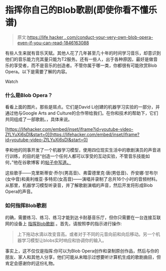 # 指挥你自己的Blob歌剧(即使你看不懂乐谱)

> 原文:[https://life hacker . com/conduct-your-very-own-blob-opera-even-if-you-can-read-1846163088](https://lifehacker.com/conduct-your-very-own-blob-opera-even-if-you-cant-read-1846163088)

有些人生来就有音乐天赋。其他人花了几年甚至几十年的时间学习音乐，却意识到他们的音乐能力充其量只能为T2服务。还有一些人，出于各种原因，最好是做音乐的享受者，而不是音乐的创造者。不管你属于哪一类，你都很有可能欣赏Blob Opera。以下是需要了解的内容。

Watch

### 什么是Blob Opera？

看看上面的图片。那些是斑点。它们是David Li创建的机器学习实验的一部分，并通过他与Google Arts and Culture的合作带给我们。在你和技术的帮助下，它们共同组成了一部歌剧。，具体来说。

 [https://lifehacker.com/embed/inset/iframe?id=youtube-video-ZfLYuXi6sDI&start=0](https://lifehacker.com/embed/inset/iframe?id=youtube-video-ZfLYuXi6sDI&start=0) 

李和他的同事开发了一个机器学习模型，使用四位现实生活中的歌剧演员的声音进行训练，的目的是“创造一个任何人都可以享受的互动实验，不管音乐技能如何，”他在谷歌博客 的[帖子中写道。](https://experiments.withgoogle.com/blob-opera)

这些歌手——克里斯蒂安·乔尔(男高音)、弗雷德里克·唐(男低音)、乔安娜·甘布尔(女中音)和奥利维亚·多特尼(女高音)——演唱并录制了总共16个小时的音频材料。从那里，机器学习模型听录音，并了解歌剧演唱的声音，然后开发将形成Blob Opera的声音。

### 如何指挥Blob歌剧

的确，需要练习、练习、练习才能到达卡耐基音乐厅，但你只需要在一台连接互联网的设备上 [指挥Blob歌剧](https://artsandculture.google.com/experiment/blob-opera/AAHWrq360NcGbw) 。首先，请按照李的指示进行操作:

> 上下拖动水滴以改变音高。或者对于不同的元音向前和向后移动。另一个机器学习模型让blobs实时响应和协调你的输入。

事实上，这不仅仅是指挥:你可以为Blob Opera创作和录制原创作品，然后与你的朋友、家人和其他人分享，他们可能从未暗示过想要听计算机生成的歌剧曲目，但肯定会感谢你的这份礼物。